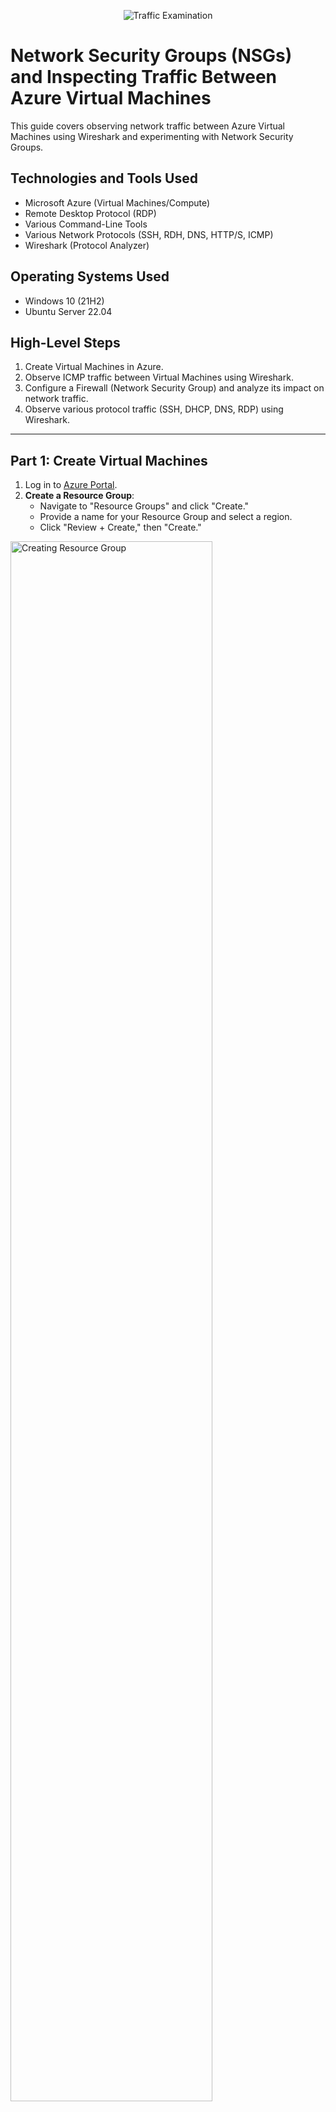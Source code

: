 <p align="center">
  <img src="https://i.imgur.com/Ua7udoS.png" alt="Traffic Examination"/>
</p>

# Network Security Groups (NSGs) and Inspecting Traffic Between Azure Virtual Machines

This guide covers observing network traffic between Azure Virtual Machines using Wireshark and experimenting with Network Security Groups.

## Technologies and Tools Used

- Microsoft Azure (Virtual Machines/Compute)
- Remote Desktop Protocol (RDP)
- Various Command-Line Tools
- Various Network Protocols (SSH, RDH, DNS, HTTP/S, ICMP)
- Wireshark (Protocol Analyzer)

## Operating Systems Used

- Windows 10 (21H2)
- Ubuntu Server 22.04

## High-Level Steps

1. Create Virtual Machines in Azure.
2. Observe ICMP traffic between Virtual Machines using Wireshark.
3. Configure a Firewall (Network Security Group) and analyze its impact on network traffic.
4. Observe various protocol traffic (SSH, DHCP, DNS, RDP) using Wireshark.

---

## Part 1: Create Virtual Machines

1. Log in to [Azure Portal](https://portal.azure.com/).
2. **Create a Resource Group**:
   - Navigate to "Resource Groups" and click "Create."
   - Provide a name for your Resource Group and select a region.
   - Click "Review + Create," then "Create."
  
<p>
<img src="https://i.imgur.com/nkfDzdG.png" height="80%" width="80%" alt="Creating Resource Group"/>
</p>

3. **Create a Windows 10 Virtual Machine**:
   - Navigate to "Virtual Machines" and click "Create."
   - Select the Resource Group you just created.
   - Configure the Virtual Machine:
     - OS: Windows 10
     - Create username and password
     - Head to the Networking section, then create a new virtual network titled "Lab2-vnet"
   - Complete the setup and deploy the VM.
  
<p>
<img src="https://i.imgur.com/ln5shD0.png" height="80%" width="80%" alt="Creating Windows VM"/>
</p>

<p>
<img src="https://i.imgur.com/dBrcujc.png" height="80%" width="80%" alt="Configuring Windows VM"/>
</p>

<p>
<img src="https://i.imgur.com/MCv4Q1g.png" height="80%" width="80%" alt="Windows VM Deployment"/>
</p>

<p>
<img src="https://i.imgur.com/iU9lo7m.png" height="80%" width="80%" alt="Windows VM Networking"/>
</p>

4. **Create a Linux (Ubuntu) Virtual Machine**:
   - Navigate to "Virtual Machines" and click "Create."
   - Select the same Resource Group and Virtual Network used for the Windows 10 VM.
   - Configure the Virtual Machine:
     - OS: Ubuntu Server 22.04
     - Authentication: Username/Password.
   - Ensure both VMs are in the same Virtual Network and Subnet as the Windows 10 VM.
   - Complete the setup and deploy the VM.

<p>
<img src="https://i.imgur.com/uWwnh01.png" height="80%" width="80%" alt="Creating Ubuntu VM"/>
</p>

<p>
<img src="https://i.imgur.com/6iHplkL.png" height="80%" width="80%" alt="Configuring Ubuntu VM"/>
</p>

<p>
<img src="https://i.imgur.com/K2kS6ye.png" height="80%" width="80%" alt="Ubuntu VM Deployment"/>
</p>

<p>
<img src="https://i.imgur.com/HhOHkjo.png" height="80%" width="80%" alt="Ubuntu VM Networking"/>
</p>

---

## Part 2: Observe ICMP Traffic

1. Use [Microsoft Remote Desktop](https://apps.microsoft.com/store) to connect to your Windows 10 Virtual Machine (if on Mac, install the client first).
2. **Install Wireshark** on the Windows 10 VM:
   - Download and install Wireshark from [https://www.wireshark.org/](https://www.wireshark.org/).
3. Open Wireshark and start a packet capture.
4. Filter for ICMP traffic in Wireshark.
5. Retrieve the private IP address of the Ubuntu VM and attempt to ping it from the Windows 10 VM:
   - Open Command Prompt or PowerShell and run: `ping <Ubuntu VM Private IP>`.
   - Observe the ping requests and replies in Wireshark.
6. From the Windows 10 VM, ping a public website (e.g., `www.google.com`) and observe the ICMP traffic in Wireshark.

<p>
<img src="https://i.imgur.com/iN88a8x.png" height="80%" width="80%" alt="ICMP Traffic"/>
</p>

<p>
<img src="https://i.imgur.com/jcsAXgl.png" height="80%" width="80%" alt="ICMP Traffic"/>
</p>

---

## Part 3: Configure a Firewall (Network Security Group)

### Observe ICMP Traffic with Firewall Changes

1. Initiate a continuous ping from your Windows 10 VM to the Ubuntu VM:
   - Command: `ping <Ubuntu VM Private IP> -t`.
2. Open the Network Security Group associated with the Ubuntu VM.
3. Disable inbound ICMP traffic in the Network Security Group.
4. Observe the ICMP traffic in Wireshark and the command line Ping activity (should stop).
5. Re-enable ICMP traffic in the Network Security Group.
6. Observe the ICMP traffic in Wireshark and the command line Ping activity (should resume).
7. Stop the ping activity.

<p>
<img src="https://i.imgur.com/X9VBE8M.png" height="80%" width="80%" alt="Configuring NSG"/>
</p>

<p>
<img src="https://i.imgur.com/xOvIUta.png" height="80%" width="80%" alt="Disabling ICMP"/>
</p>

<p>
<img src="https://i.imgur.com/p8MGqMZ.png" height="80%" width="80%" alt="Disabling ICMP"/>
</p>

<p>
<img src="https://i.imgur.com/37YhB1B.png" height="80%" width="80%" alt="Enabling ICMP"/>
</p>

<p>
<img src="https://i.imgur.com/7O8lApB.png" height="80%" width="80%" alt="Enabling ICMP"/>
</p>

### Observe SSH Traffic

1. In Wireshark, start a new packet capture and filter for SSH traffic.
2. From the Windows 10 VM, SSH into the Ubuntu VM:
   - Command: `ssh <username>@<Ubuntu VM Private IP>`.
   - Enter the password when prompted.
3. Type commands within the SSH session and observe the SSH traffic in Wireshark.
4. Exit the SSH session: `exit`.

<p>
<img src="https://i.imgur.com/4UxjL6i.png" height="80%" width="80%" alt="Observing SSH Traffic"/>
</p>

### Observe DHCP Traffic

1. In Wireshark, filter for DHCP traffic.
2. From the Windows 10 VM, issue a new IP address:
   - Open PowerShell as admin and run: `ipconfig /renew`.
3. Observe the DHCP traffic in Wireshark.

<p>
<img src="https://i.imgur.com/b11FUBi.png" height="80%" width="80%" alt="Observing DHCP Traffic"/>
</p>

### Observe DNS Traffic

1. In Wireshark, filter for DNS traffic.
2. From the Windows 10 VM, use `nslookup` to find IP addresses for websites:
   - Example: `nslookup google.com`, `nslookup disney.com`.
3. Observe the DNS traffic in Wireshark.

<p>
<img src="https://i.imgur.com/gZnp0cn.png" height="80%" width="80%" alt="Observing DNS Traffic"/>
</p>

### Observe RDP Traffic

1. In Wireshark, filter for RDP traffic:
   - Use the filter: `tcp.port == 3389`.
2. Observe the continuous RDP traffic between the Windows 10 VM and your local machine.

<p>
<img src="https://i.imgur.com/AblB0s9.png" height="80%" width="80%" alt="Observing RDP Traffic"/>
</p>

---
